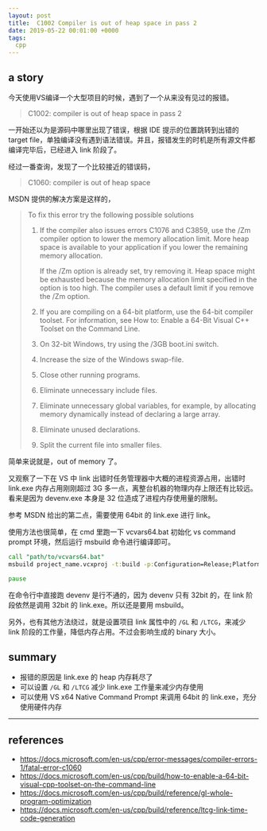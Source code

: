```yaml
---
layout: post
title:  C1002 Compiler is out of heap space in pass 2
date: 2019-05-22 00:01:00 +0000
tags:
  cpp
---
```


## a story

今天使用VS编译一个大型项目的时候，遇到了一个从来没有见过的报错。

> C1002: compiler is out of heap space in pass 2

一开始还以为是源码中哪里出现了错误，根据 IDE 提示的位置跳转到出错的 target file，单独编译没有遇到语法错误。并且，报错发生的时机是所有源文件都编译完毕后，已经进入 link 阶段了。

经过一番查询，发现了一个比较接近的错误码，

> C1060: compiler is out of heap space

MSDN 提供的解决方案是这样的，

> To fix this error try the following possible solutions
> 1. If the compiler also issues errors C1076 and C3859, use the /Zm compiler option to lower the memory allocation limit. More heap space is available to your application if you lower the remaining memory allocation.
>
>    If the /Zm option is already set, try removing it. Heap space might be exhausted because the memory allocation limit specified in the option is too high. The compiler uses a default limit if you remove the /Zm option.
>
> 1. If you are compiling on a 64-bit platform, use the 64-bit compiler toolset. For information, see How to: Enable a 64-Bit Visual C++ Toolset on the Command Line.
>
> 1. On 32-bit Windows, try using the /3GB boot.ini switch.
>
> 1. Increase the size of the Windows swap-file.
>
> 1. Close other running programs.
>
> 1. Eliminate unnecessary include files.
>
> 1. Eliminate unnecessary global variables, for example, by allocating memory dynamically instead of declaring a large array.
>
> 1. Eliminate unused declarations.
>
> 1. Split the current file into smaller files.

简单来说就是，out of memory 了。

又观察了一下在 VS 中 link 出错时任务管理器中大概的进程资源占用，出错时 link.exe 内存占用刚刚超过 3G 多一点，离整台机器的物理内存上限还有比较远。看来是因为 devenv.exe 本身是 32 位造成了进程内存使用量的限制。

参考 MSDN 给出的第二点，需要使用 64bit 的 link.exe 进行 link。

使用方法也很简单，在 cmd 里跑一下 vcvars64.bat 初始化 vs command prompt 环境，然后运行 msbuild 命令进行编译即可。

``` cmd
call "path/to/vcvars64.bat"
msbuild project_name.vcxproj -t:build -p:Configuration=Release;Platform=x64

pause
```

在命令行中直接跑 devenv 是行不通的，因为 devenv 只有 32bit 的，在 link 阶段依然是调用 32bit 的 link.exe。所以还是要用 msbuild。

另外，也有其他方法绕过，就是设置项目 link 属性中的 `/GL` 和 `/LTCG`，来减少 link 阶段的工作量，降低内存占用。不过会影响生成的 binary 大小。

## summary

- 报错的原因是 link.exe 的 heap 内存耗尽了
- 可以设置 `/GL` 和 `/LTCG` 减少 link.exe 工作量来减少内存使用
- 可以使用 VS x64 Native Command Prompt 来调用 64bit 的 link.exe，充分使用硬件内存

--------
## references
- https://docs.microsoft.com/en-us/cpp/error-messages/compiler-errors-1/fatal-error-c1060
- https://docs.microsoft.com/en-us/cpp/build/how-to-enable-a-64-bit-visual-cpp-toolset-on-the-command-line
- https://docs.microsoft.com/en-us/cpp/build/reference/gl-whole-program-optimization
- https://docs.microsoft.com/en-us/cpp/build/reference/ltcg-link-time-code-generation
